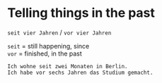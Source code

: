 # Telling things in the past

`seit vier Jahren` / `vor vier Jahren`

`seit` = still happening, since \
`vor` = finished, in the past

`Ich wohne seit zwei Monaten in Berlin.` \
`Ich habe vor sechs Jahren das Studium gemacht.`